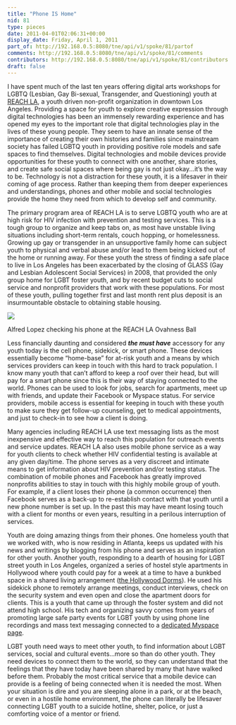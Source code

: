```yaml
---
title: "Phone IS Home"
nid: 81
type: pieces
date: 2011-04-01T02:06:31+00:00
display_date: Friday, April 1, 2011
part_of: http://192.168.0.5:8080/tne/api/v1/spoke/81/partof
comments: http://192.168.0.5:8080/tne/api/v1/spoke/81/comments
contributors: http://192.168.0.5:8080/tne/api/v1/spoke/81/contributors
draft: false
---
```


 I have spent much of the last ten years offering digital arts workshops for LGBTQ (Lesbian, Gay Bi-sexual, Transgender, and Questioning) youth at [REACH LA](http://www.reach.la), a youth driven non-profit organization in downtown Los Angeles. Providing a space for youth to explore creative expression through digital technologies has been an immensely rewarding experience and has opened my eyes to the important role that digital technologies play in the lives of these young people. They seem to have an innate sense of the importance of creating their own histories and families since mainstream society has failed LGBTQ youth in providing positive role models and safe spaces to find themselves. Digital technologies and mobile devices provide opportunities for these youth to connect with one another, share stories, and create safe social spaces where being gay is not just okay...it’s the way to be. Technology is not a distraction for these youth, it is a lifesaver in their coming of age process. Rather than keeping them from deeper experiences and understandings, phones and other mobile and social technologies provide the home they need from which to develop self and community.

 The primary program area of REACH LA is to serve LGBTQ youth who are at high risk for HIV infection with prevention and testing services. This is a tough group to organize and keep tabs on, as most have unstable living situations including short-term rentals, couch hopping, or homelessness. Growing up gay or transgender in an unsupportive family home can subject youth to physical and verbal abuse and/or lead to them being kicked out of the home or running away. For these youth the stress of finding a safe place to live in Los Angeles has been exacerbated by the closing of GLASS (Gay and Lesbian Adolescent Social Services) in 2008, that provided the only group home for LGBT foster youth, and by recent budget cuts to social service and nonprofit providers that work with these populations. For most of these youth, pulling together first and last month rent plus deposit is an insurmountable obstacle to obtaining stable housing.

![](http://mediacommons.futureofthebook.org/tne/sites/mediacommons.futureofthebook.org.tne/files/images/alfred_lopez_0.preview.jpg)

 Alfred Lopez checking his phone at the REACH LA Ovahness Ball

 Less financially daunting and considered ***the must have*** accessory for any youth today is the cell phone, sidekick, or smart phone. These devices essentially become “home-base” for at-risk youth and a means by which services providers can keep in touch with this hard to track population. I know many youth that can’t afford to keep a roof over their head, but will pay for a smart phone since this is their way of staying connected to the world. Phones can be used to look for jobs, search for apartments, meet up with friends, and update their Facebook or Myspace status. For service providers, mobile access is essential for keeping in touch with these youth to make sure they get follow-up counseling, get to medical appointments, and just to check-in to see how a client is doing.

 Many agencies including REACH LA use text messaging lists as the most inexpensive and effective way to reach this population for outreach events and service updates. REACH LA also uses mobile phone service as a way for youth clients to check whether HIV confidential testing is available at any given day/time. The phone serves as a very discreet and intimate means to get information about HIV prevention and/or testing status. The combination of mobile phones and Facebook has greatly improved nonprofits abilities to stay in touch with this highly mobile group of youth. For example, if a client loses their phone (a common occurrence) then Facebook serves as a back-up to re-establish contact with that youth until a new phone number is set up. In the past this may have meant losing touch with a client for months or even years, resulting in a perilous interruption of services.

 Youth are doing amazing things from their phones. One homeless youth that we worked with, who is now residing in Atlanta, keeps us updated with his news and writings by blogging from his phone and serves as an inspiration for other youth. Another youth, responding to a dearth of housing for LGBT street youth in Los Angeles, organized a series of hostel style apartments in Hollywood where youth could pay for a week at a time to have a bunkbed space in a shared living arrangement ([the Hollywood Dorms](http://www.thehollywooddorms.com/)). He used his sidekick phone to remotely arrange meetings, conduct interviews, check on the security system and even open and close the apartment doors for clients. This is a youth that came up through the foster system and did not attend high school. His tech and organizing savvy comes from years of promoting large safe party events for LGBT youth by using phone line recordings and mass text messaging connected to a [dedicated Myspace page](http://myspace.com/prettyboyempire).

 LGBT youth need ways to meet other youth, to find information about LGBT services, social and cultural events…more so than do other youth. They need devices to connect them to the world, so they can understand that the feelings that they have today have been shared by many that have walked before them. Probably the most critical service that a mobile device can provide is a feeling of being connected when it is needed the most. When your situation is dire and you are sleeping alone in a park, or at the beach, or even in a hostile home environment, the phone can literally be lifesaver connecting LGBT youth to a suicide hotline, shelter, police, or just a comforting voice of a mentor or friend.
